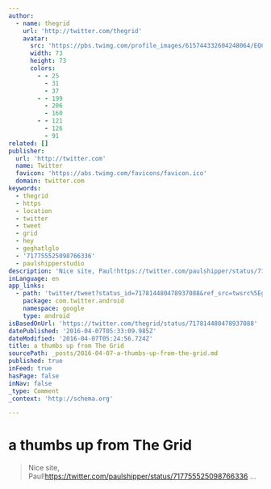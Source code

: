 ```yaml
---
author:
  - name: thegrid
    url: 'http://twitter.com/thegrid'
    avatar:
      src: 'https://pbs.twimg.com/profile_images/615744332604248064/EQCa2hAy_bigger.jpg'
      width: 73
      height: 73
      colors:
        - - 25
          - 31
          - 37
        - - 199
          - 206
          - 160
        - - 121
          - 126
          - 91
related: []
publisher:
  url: 'http://twitter.com'
  name: Twitter
  favicon: 'https://abs.twimg.com/favicons/favicon.ico'
  domain: twitter.com
keywords:
  - thegrid
  - https
  - location
  - twitter
  - tweet
  - grid
  - hey
  - geghatlglo
  - '717755525098766336'
  - paulshipperstudio
description: 'Nice site, Paul!https://twitter.com/paulshipper/status/717755525098766336 ...'
inLanguage: en
app_links:
  - path: 'twitter/tweet?status_id=717814480478937088&ref_src=twsrc%5Egoogle%7Ctwcamp%5Eandroidseo%7Ctwgr%5Estatus%7Ctwterm%5E717814480478937088'
    package: com.twitter.android
    namespace: google
    type: android
isBasedOnUrl: 'https://twitter.com/thegrid/status/717814480478937088'
datePublished: '2016-04-07T05:33:09.985Z'
dateModified: '2016-04-07T05:24:56.724Z'
title: a thumbs up from The Grid
sourcePath: _posts/2016-04-07-a-thumbs-up-from-the-grid.md
published: true
inFeed: true
hasPage: false
inNav: false
_type: Comment
_context: 'http://schema.org'

---
```

# a thumbs up from The Grid

> Nice site, Paul!https://twitter.com/paulshipper/status/717755525098766336 ...